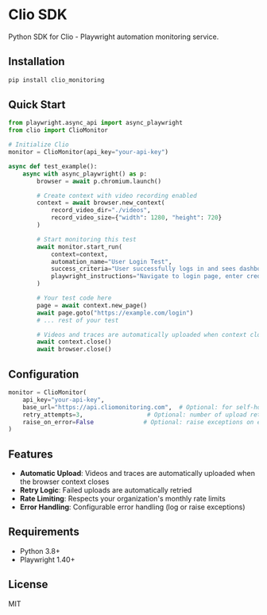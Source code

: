 # Clio SDK

Python SDK for Clio - Playwright automation monitoring service.

## Installation

```bash
pip install clio_monitoring
```

## Quick Start

```python
from playwright.async_api import async_playwright
from clio import ClioMonitor

# Initialize Clio
monitor = ClioMonitor(api_key="your-api-key")

async def test_example():
    async with async_playwright() as p:
        browser = await p.chromium.launch()

        # Create context with video recording enabled
        context = await browser.new_context(
            record_video_dir="./videos",
            record_video_size={"width": 1280, "height": 720}
        )

        # Start monitoring this test
        await monitor.start_run(
            context=context,
            automation_name="User Login Test",
            success_criteria="User successfully logs in and sees dashboard",
            playwright_instructions="Navigate to login page, enter credentials, verify dashboard loads"
        )

        # Your test code here
        page = await context.new_page()
        await page.goto("https://example.com/login")
        # ... rest of your test

        # Videos and traces are automatically uploaded when context closes
        await context.close()
        await browser.close()
```

## Configuration

```python
monitor = ClioMonitor(
    api_key="your-api-key",
    base_url="https://api.cliomonitoring.com",  # Optional: for self-hosted instances
    retry_attempts=3,                  # Optional: number of upload retry attempts
    raise_on_error=False              # Optional: raise exceptions on errors
)
```

## Features

- **Automatic Upload**: Videos and traces are automatically uploaded when the browser context closes
- **Retry Logic**: Failed uploads are automatically retried
- **Rate Limiting**: Respects your organization's monthly rate limits
- **Error Handling**: Configurable error handling (log or raise exceptions)

## Requirements

- Python 3.8+
- Playwright 1.40+

## License

MIT
